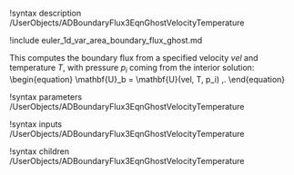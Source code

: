 !syntax description /UserObjects/ADBoundaryFlux3EqnGhostVelocityTemperature

!include euler_1d_var_area_boundary_flux_ghost.md

This computes the boundary flux from a specified velocity $vel$
and temperature $T$, with pressure $p_i$ coming from the interior solution:
\begin{equation}
  \mathbf{U}_b = \mathbf{U}(vel, T, p_i) \,.
\end{equation}

!syntax parameters /UserObjects/ADBoundaryFlux3EqnGhostVelocityTemperature

!syntax inputs /UserObjects/ADBoundaryFlux3EqnGhostVelocityTemperature

!syntax children /UserObjects/ADBoundaryFlux3EqnGhostVelocityTemperature
